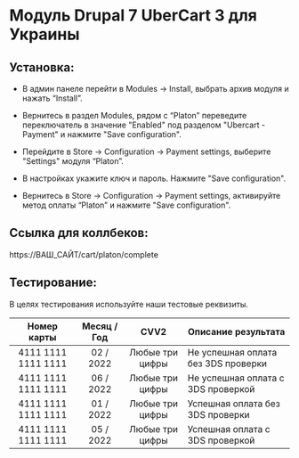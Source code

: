 # Модуль Drupal 7 UberCart 3 для Украины

## Установка:

* В админ панеле перейти в Modules → Install, выбрать архив модуля и нажать “Install”.

* Вернитесь в раздел Modules, рядом с “Platon” переведите переключатель в значение "Enabled" под разделом "Ubercart - Payment" и нажмите "Save configuration".

* Перейдите в Store → Configuration → Payment settings, выберите "Settings" модуля “Platon”.

* В настройках укажите ключ и пароль. Нажмите "Save configuration".

* Вернитесь в Store → Configuration → Payment settings, активируйте метод оплаты “Platon” и нажмите "Save configuration".

## Ссылка для коллбеков:
https://ВАШ_САЙТ/cart/platon/complete

## Тестирование:
В целях тестирования используйте наши тестовые реквизиты.

| Номер карты  | Месяц / Год | CVV2 | Описание результата |
| :---:  | :---:  | :---:  | --- |
| 4111  1111  1111  1111 | 02 / 2022 | Любые три цифры | Не успешная оплата без 3DS проверки |
| 4111  1111  1111  1111 | 06 / 2022 | Любые три цифры | Не успешная оплата с 3DS проверкой |
| 4111  1111  1111  1111 | 01 / 2022 | Любые три цифры | Успешная оплата без 3DS проверки |
| 4111  1111  1111  1111 | 05 / 2022 | Любые три цифры | Успешная оплата с 3DS проверкой |
